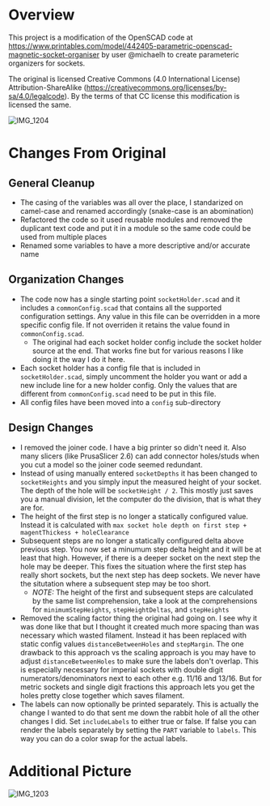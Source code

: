 # Overview

This project is a modification of the OpenSCAD code at https://www.printables.com/model/442405-parametric-openscad-magnetic-socket-organiser by user @michaelh to create parameteric organizers for sockets.

The original is licensed Creative Commons (4.0 International License) Attribution-ShareAlike (https://creativecommons.org/licenses/by-sa/4.0/legalcode). By the terms of that CC license this modification is licensed the same.

![IMG_1204](https://github.com/mjparme/socket-holder/assets/1580996/20fbf65b-ca39-4395-9c30-3d77eea058f6)


# Changes From Original

## General Cleanup

* The casing of the variables was all over the place, I standarized on camel-case and renamed accordingly (snake-case is an abomination)
* Refactored the code so it used reusable modules and removed the duplicant text code and put it in a module so the same code could be used
from multiple places
* Renamed some variables to have a more descriptive and/or accurate name

## Organization Changes

* The code now has a single starting point `socketHolder.scad` and it includes a `commonConfig.scad` that contains all the supported configuration settings. Any value in this file can be overridden in a more specific config file. If not overriden it retains the value found in `commonConfig.scad`. 
  * The original had each socket holder config include the socket holder source at the end. That works fine but for various reasons I like doing it the way I do it here.
* Each socket holder has a config file that is included in `socketHolder.scad`, simply uncomment the holder you want or add a new include line
for a new holder config. Only the values that are different from `commonConfig.scad` need to be put in this file.
* All config files have been moved into a `config` sub-directory

## Design Changes

* I removed the joiner code. I have a big printer so didn't need it. Also many slicers (like PrusaSlicer 2.6) can add connector holes/studs when you cut a model so the joiner code seemed redundant. 
* Instead of using manually entered `socketDepths` it has been changed to `socketHeights` and you simply input the measured height of your socket. The depth of the hole will be `socketHeight / 2`. This mostly just saves you a manual division, let the computer do the division, that is what they are for.
* The height of the first step is no longer a statically configured value. Instead it is calculated with `max socket hole depth on first step + magentThickess + holeClearance`
* Subsequent steps are no longer a statically configured delta above previous step. You now set a minumum step delta height and it will be at least that high. However, if there is a deeper socket on the next step the hole may be deeper. This fixes the situation where the first step has really short sockets, but the next step has deep sockets. We never have the situtation where a subsequent step may be too short.
  * *NOTE:* The height of the first and subsequent steps are calculated by the same list comprehension, take a look at the comprehensions for `minimumStepHeights`, `stepHeightDeltas`, and `stepHeights`
* Removed the scaling factor thing the original had going on. I see why it was done like that but I thought it created much more spacing than
was necessary which wasted filament. Instead it has been replaced with static config values `distanceBetweenHoles` and `stepMargin`. The one drawback to this approach vs the scaling approach is you may have to adjust `distanceBetweenHoles` to make sure the labels don't overlap. This is especially necessary for imperial sockets with double digit numerators/denominators next to each other e.g. 11/16 and 13/16. But for metric sockets and single digit fractions this approach lets you get the holes pretty close together which saves filament.
* The labels can now optionally be printed separately. This is actually the change I wanted to do that sent me down the rabbit hole of all the other changes I did. Set `includeLabels` to either true or false. If false you can render the labels separately by setting the `PART` variable to `labels`. This way you can do a color swap for the actual labels.

# Additional Picture

![IMG_1203](https://github.com/mjparme/socket-holder/assets/1580996/6d8c0b7d-e261-40e1-a022-07347d0124b6)
